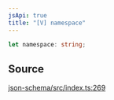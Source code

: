 ```yaml
---
jsApi: true
title: "[V] namespace"
---
```


```ts
let namespace: string;
```

## Source

[json-schema/src/index.ts:269](https://github.com/markcowl/cadl/blob/1a6d2b70/packages/json-schema/src/index.ts#L269)

